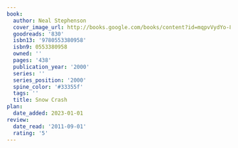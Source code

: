 ```yaml
---
book:
  author: Neal Stephenson
  cover_image_url: http://books.google.com/books/content?id=mqpvVydYo-8C&printsec=frontcover&img=1&zoom=1&source=gbs_api
  goodreads: '830'
  isbn13: '9780553380958'
  isbn9: 0553380958
  owned: ''
  pages: '438'
  publication_year: '2000'
  series: ''
  series_position: '2000'
  spine_color: '#33355f'
  tags: ''
  title: Snow Crash
plan:
  date_added: 2023-01-01
review:
  date_read: '2011-09-01'
  rating: '5'
---
```

